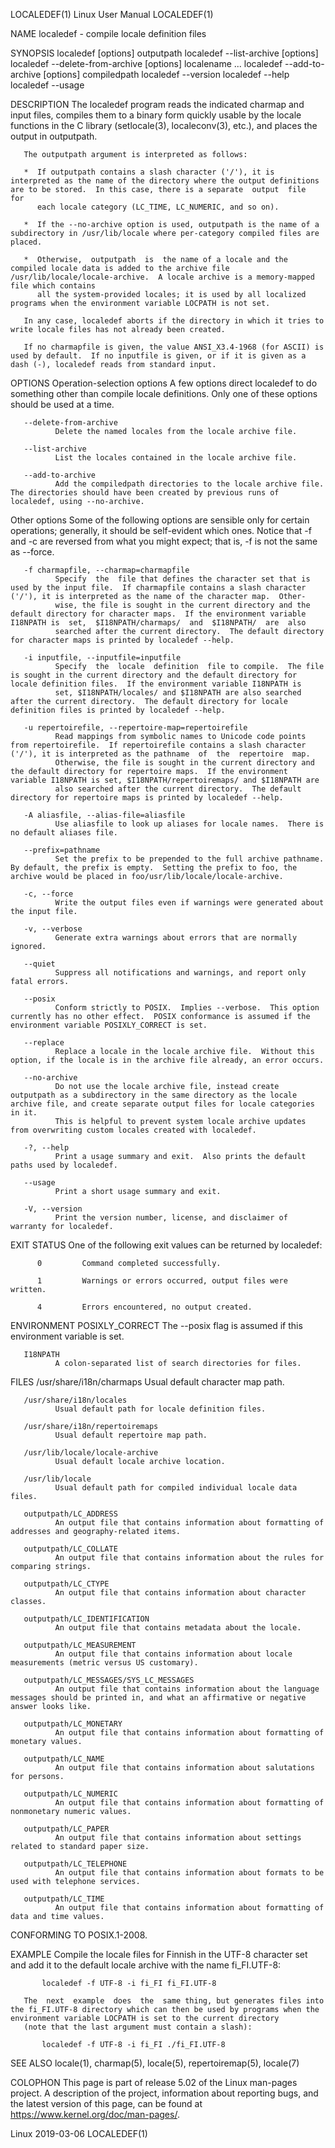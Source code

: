 LOCALEDEF(1)                                                                                  Linux User Manual                                                                                  LOCALEDEF(1)

NAME
       localedef - compile locale definition files

SYNOPSIS
       localedef [options] outputpath
       localedef --list-archive [options]
       localedef --delete-from-archive [options] localename ...
       localedef --add-to-archive [options] compiledpath
       localedef --version
       localedef --help
       localedef --usage

DESCRIPTION
       The  localedef  program  reads  the indicated charmap and input files, compiles them to a binary form quickly usable by the locale functions in the C library (setlocale(3), localeconv(3), etc.), and
       places the output in outputpath.

       The outputpath argument is interpreted as follows:

       *  If outputpath contains a slash character ('/'), it is interpreted as the name of the directory where the output definitions are to be stored.  In this case, there is a separate  output  file  for
          each locale category (LC_TIME, LC_NUMERIC, and so on).

       *  If the --no-archive option is used, outputpath is the name of a subdirectory in /usr/lib/locale where per-category compiled files are placed.

       *  Otherwise,  outputpath  is  the name of a locale and the compiled locale data is added to the archive file /usr/lib/locale/locale-archive.  A locale archive is a memory-mapped file which contains
          all the system-provided locales; it is used by all localized programs when the environment variable LOCPATH is not set.

       In any case, localedef aborts if the directory in which it tries to write locale files has not already been created.

       If no charmapfile is given, the value ANSI_X3.4-1968 (for ASCII) is used by default.  If no inputfile is given, or if it is given as a dash (-), localedef reads from standard input.

OPTIONS
   Operation-selection options
       A few options direct localedef to do something other than compile locale definitions.  Only one of these options should be used at a time.

       --delete-from-archive
              Delete the named locales from the locale archive file.

       --list-archive
              List the locales contained in the locale archive file.

       --add-to-archive
              Add the compiledpath directories to the locale archive file.  The directories should have been created by previous runs of localedef, using --no-archive.

   Other options
       Some of the following options are sensible only for certain operations; generally, it should be self-evident which ones.  Notice that -f and -c are reversed from what you might expect; that  is,  -f
       is not the same as --force.

       -f charmapfile, --charmap=charmapfile
              Specify  the  file that defines the character set that is used by the input file.  If charmapfile contains a slash character ('/'), it is interpreted as the name of the character map.  Other‐
              wise, the file is sought in the current directory and the default directory for character maps.  If the environment variable I18NPATH is  set,  $I18NPATH/charmaps/  and  $I18NPATH/  are  also
              searched after the current directory.  The default directory for character maps is printed by localedef --help.

       -i inputfile, --inputfile=inputfile
              Specify  the  locale  definition  file to compile.  The file is sought in the current directory and the default directory for locale definition files.  If the environment variable I18NPATH is
              set, $I18NPATH/locales/ and $I18NPATH are also searched after the current directory.  The default directory for locale definition files is printed by localedef --help.

       -u repertoirefile, --repertoire-map=repertoirefile
              Read mappings from symbolic names to Unicode code points from repertoirefile.  If repertoirefile contains a slash character ('/'), it is interpreted as the pathname  of  the  repertoire  map.
              Otherwise, the file is sought in the current directory and the default directory for repertoire maps.  If the environment variable I18NPATH is set, $I18NPATH/repertoiremaps/ and $I18NPATH are
              also searched after the current directory.  The default directory for repertoire maps is printed by localedef --help.

       -A aliasfile, --alias-file=aliasfile
              Use aliasfile to look up aliases for locale names.  There is no default aliases file.

       --prefix=pathname
              Set the prefix to be prepended to the full archive pathname.  By default, the prefix is empty.  Setting the prefix to foo, the archive would be placed in foo/usr/lib/locale/locale-archive.

       -c, --force
              Write the output files even if warnings were generated about the input file.

       -v, --verbose
              Generate extra warnings about errors that are normally ignored.

       --quiet
              Suppress all notifications and warnings, and report only fatal errors.

       --posix
              Conform strictly to POSIX.  Implies --verbose.  This option currently has no other effect.  POSIX conformance is assumed if the environment variable POSIXLY_CORRECT is set.

       --replace
              Replace a locale in the locale archive file.  Without this option, if the locale is in the archive file already, an error occurs.

       --no-archive
              Do not use the locale archive file, instead create outputpath as a subdirectory in the same directory as the locale archive file, and create separate output files for locale categories in it.
              This is helpful to prevent system locale archive updates from overwriting custom locales created with localedef.

       -?, --help
              Print a usage summary and exit.  Also prints the default paths used by localedef.

       --usage
              Print a short usage summary and exit.

       -V, --version
              Print the version number, license, and disclaimer of warranty for localedef.

EXIT STATUS
       One of the following exit values can be returned by localedef:

          0         Command completed successfully.

          1         Warnings or errors occurred, output files were written.

          4         Errors encountered, no output created.

ENVIRONMENT
       POSIXLY_CORRECT
              The --posix flag is assumed if this environment variable is set.

       I18NPATH
              A colon-separated list of search directories for files.

FILES
       /usr/share/i18n/charmaps
              Usual default character map path.

       /usr/share/i18n/locales
              Usual default path for locale definition files.

       /usr/share/i18n/repertoiremaps
              Usual default repertoire map path.

       /usr/lib/locale/locale-archive
              Usual default locale archive location.

       /usr/lib/locale
              Usual default path for compiled individual locale data files.

       outputpath/LC_ADDRESS
              An output file that contains information about formatting of addresses and geography-related items.

       outputpath/LC_COLLATE
              An output file that contains information about the rules for comparing strings.

       outputpath/LC_CTYPE
              An output file that contains information about character classes.

       outputpath/LC_IDENTIFICATION
              An output file that contains metadata about the locale.

       outputpath/LC_MEASUREMENT
              An output file that contains information about locale measurements (metric versus US customary).

       outputpath/LC_MESSAGES/SYS_LC_MESSAGES
              An output file that contains information about the language messages should be printed in, and what an affirmative or negative answer looks like.

       outputpath/LC_MONETARY
              An output file that contains information about formatting of monetary values.

       outputpath/LC_NAME
              An output file that contains information about salutations for persons.

       outputpath/LC_NUMERIC
              An output file that contains information about formatting of nonmonetary numeric values.

       outputpath/LC_PAPER
              An output file that contains information about settings related to standard paper size.

       outputpath/LC_TELEPHONE
              An output file that contains information about formats to be used with telephone services.

       outputpath/LC_TIME
              An output file that contains information about formatting of data and time values.

CONFORMING TO
       POSIX.1-2008.

EXAMPLE
       Compile the locale files for Finnish in the UTF-8 character set and add it to the default locale archive with the name fi_FI.UTF-8:

           localedef -f UTF-8 -i fi_FI fi_FI.UTF-8

       The  next  example  does  the  same thing, but generates files into the fi_FI.UTF-8 directory which can then be used by programs when the environment variable LOCPATH is set to the current directory
       (note that the last argument must contain a slash):

           localedef -f UTF-8 -i fi_FI ./fi_FI.UTF-8

SEE ALSO
       locale(1), charmap(5), locale(5), repertoiremap(5), locale(7)

COLOPHON
       This page is part of release 5.02 of the Linux man-pages project.  A description of the project,  information  about  reporting  bugs,  and  the  latest  version  of  this  page,  can  be  found  at
       https://www.kernel.org/doc/man-pages/.

Linux                                                                                             2019-03-06                                                                                     LOCALEDEF(1)
